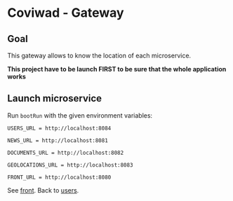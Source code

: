 # Coviwad - Gateway

## Goal

This gateway allows to know the location of each microservice.

**This project have to be launch FIRST to be sure that the whole application works**

## Launch microservice

Run `bootRun` with the given environment variables:

```
USERS_URL = http://localhost:8084

NEWS_URL = http://localhost:8081

DOCUMENTS_URL = http://localhost:8082

GEOLOCATIONS_URL = http://localhost:8083

FRONT_URL = http://localhost:8080
```

See [front](/front).
Back to [users](/users).